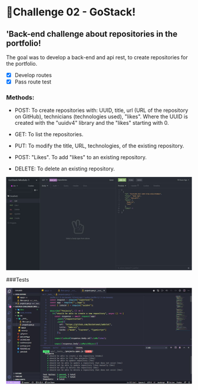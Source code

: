 # 🚀Challenge 02 - GoStack!

## 'Back-end challenge about repositories in the portfolio!
The goal was to develop a back-end and api rest, to create repositories for the portfolio.
-[X] Develop routes
-[X] Pass route test

### Methods:
- POST: To create repositories with: UUID, title, url (URL of the repository on GitHub), technicians (technologies used), "likes". Where the UUID is created with the "uuidv4" library and the "likes" starting with 0.

- GET: To list the repositories.

- PUT: To modify the title, URL, technologies, of the existing repository.

- POST: "Likes". To add "likes" to an existing repository.

- DELETE: To delete an existing repository.

![](https://github.com/jenifferazevedo/gostack-challenge02/blob/master/docs/get.JPG)


###Tests

![](https://github.com/jenifferazevedo/gostack-challenge02/blob/master/docs/test.JPG)
